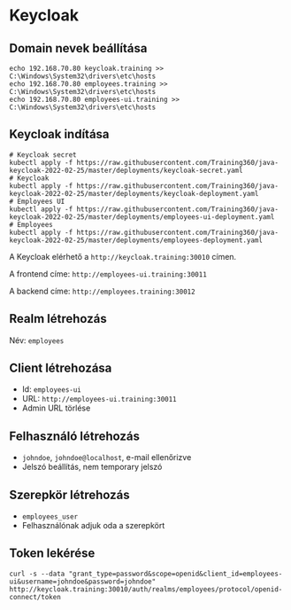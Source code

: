 # Keycloak

## Domain nevek beállítása

```shell
echo 192.168.70.80 keycloak.training >> C:\Windows\System32\drivers\etc\hosts
echo 192.168.70.80 employees.training >> C:\Windows\System32\drivers\etc\hosts
echo 192.168.70.80 employees-ui.training >> C:\Windows\System32\drivers\etc\hosts
```

## Keycloak indítása

```shell
# Keycloak secret
kubectl apply -f https://raw.githubusercontent.com/Training360/java-keycloak-2022-02-25/master/deployments/keycloak-secret.yaml
# Keycloak
kubectl apply -f https://raw.githubusercontent.com/Training360/java-keycloak-2022-02-25/master/deployments/keycloak-deployment.yaml
# Employees UI
kubectl apply -f https://raw.githubusercontent.com/Training360/java-keycloak-2022-02-25/master/deployments/employees-ui-deployment.yaml
# Employees
kubectl apply -f https://raw.githubusercontent.com/Training360/java-keycloak-2022-02-25/master/deployments/employees-deployment.yaml
```

A Keycloak elérhető a `http://keycloak.training:30010` címen.

A frontend címe: `http://employees-ui.training:30011`

A backend címe: `http://employees.training:30012`

## Realm létrehozás

Név: `employees`

## Client létrehozása

* Id: `employees-ui`
* URL: `http://employees-ui.training:30011`
* Admin URL törlése

## Felhasználó létrehozás

* `johndoe`, `johndoe@localhost`, e-mail ellenőrizve
* Jelszó beállítás, nem temporary jelszó

## Szerepkör létrehozás

* `employees_user`
* Felhasználónak adjuk oda a szerepkört

## Token lekérése

```
curl -s --data "grant_type=password&scope=openid&client_id=employees-ui&username=johndoe&password=johndoe" http://keycloak.training:30010/auth/realms/employees/protocol/openid-connect/token
```